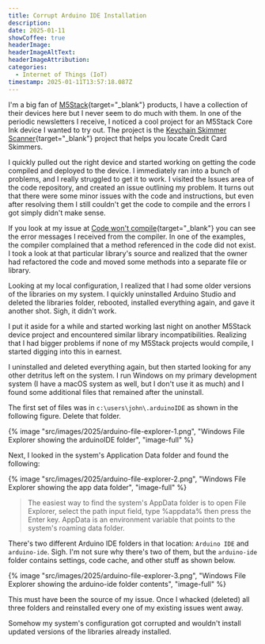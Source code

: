 ```yaml
---
title: Corrupt Arduino IDE Installation
description: 
date: 2025-01-11
showCoffee: true
headerImage: 
headerImageAltText: 
headerImageAttribution: 
categories:
  - Internet of Things (IoT)
timestamp: 2025-01-11T13:57:18.087Z
---
```


I'm a big fan of [M5Stack](https://m5stack.com/){target="_blank"} products, I have a collection of their devices here but I never seem to do much with them. In one of the periodic newsletters I receive, I noticed a cool project for an M5Stack Core Ink device I wanted to try out. The project is the [Keychain Skimmer Scanner](https://github.com/kevinl95/KeychainSkimmerScanner){target="_blank"} project that helps you locate Credit Card Skimmers.

I quickly pulled out the right device and started working on getting the code compiled and deployed to the device. I immediately ran into a bunch of problems, and I really struggled to get it to work. I visited the Issues area of the code repository, and created an issue outlining my problem. It turns out that there were some minor issues with the code and instructions, but even after resolving them I still couldn't get the code to compile and the errors I got simply didn't make sense. 

If you look at my issue at [Code won't compile](https://github.com/kevinl95/KeychainSkimmerScanner/issues/4){target="_blank"} you can see the error messages I received from the compiler. In one of the examples, the compiler complained that a method referenced in the code did not exist. I took a look at that particular library's source and realized that the owner had refactored the code and moved some methods into a separate file or library. 

Looking at my local configuration, I realized that I had some older versions of the libraries on my system. I quickly uninstalled Arduino Studio and deleted the libraries folder, rebooted, installed everything again, and gave it another shot. Sigh, it didn't work. 

I put it aside for a while and started working last night on another M5Stack device project and encountered similar library incompatibilities. Realizing that I had bigger problems if none of my M5Stack projects would compile, I started digging into this in earnest. 

I uninstalled and deleted everything again, but then started looking for any other detritus left on the system. I run Windows on my primary development system (I have a macOS system as well, but I don't use it as much) and I found some additional files that remained after the uninstall. 

The first set of files was in `c:\users\john\.arduinoIDE` as shown in the following figure. Delete that folder.

{% image "src/images/2025/arduino-file-explorer-1.png", "Windows File Explorer showing the arduinoIDE folder", "image-full" %}

Next, I looked in the system's Application Data folder and found the following:

{% image "src/images/2025/arduino-file-explorer-2.png", "Windows File Explorer showing the app data folder", "image-full" %}

> The easiest way to find the system's AppData folder is to open File Explorer, select the path input field, type %appdata% then press the Enter key. AppData is an environment variable that points to the system's roaming data folder. 

There's two different Arduino IDE folders in that location: `Arduino IDE` and `arduino-ide`. Sigh. I'm not sure why there's two of them, but the `arduino-ide` folder contains settings, code cache, and other stuff as shown below.

{% image "src/images/2025/arduino-file-explorer-3.png", "Windows File Explorer showing the arduino-ide folder contents", "image-full" %}

This must have been the source of my issue. Once I whacked (deleted) all three folders and reinstalled every one of my existing issues went away. 

Somehow my system's configuration got corrupted and wouldn't install updated versions of the libraries already installed. 
